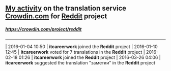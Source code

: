 ## [My activity](https://crowdin.com/profile/itcareerwork/activity "My profile") on the translation service [Crowdin.com](https://crowdin.com "crowdin.com") for [Reddit](https://crowdin.com/project/reddit "Reddit Crowdin") project
##### <https://crowdin.com/project/reddit>
***
| 2016-01-04 10:50 | **itcareerwork** joined the **Reddit** project
| 2016-01-10 12:45 | **itcareerwork** voted for 7 translations in the **Reddit** project
| 2016-02-18 01:26 | **itcareerwork** joined the **Reddit** project
| 2016-03-26 04:06 | **itcareerwork** suggested the translation "заметки" in the **Reddit** project
